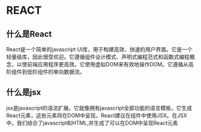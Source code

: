 # REACT
## 什么是React 
React是一个简单的javascript UI库，用于构建高效、快速的用户界面。它是一个轻量级库，因此很受欢迎。它遵循组件设计模式、声明式编程范式和函数式编程概念，以使前端应用程序更高效。它使用虚拟DOM来有效地操作DOM。它遵循从高阶组件到低阶组件的单向数据流。
## 什么是jsx
jsx是javascript的语法扩展。它就像拥有javascript全部功能的语言模板，它生成React元素，这些元素将在DOM中呈现。React建议在组件中使用JSX。在JSX中，我们结合了javascript和HTML,并生成了可以在DOM中呈现React元素

